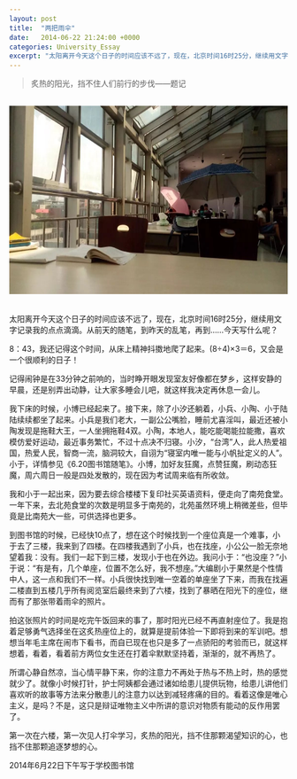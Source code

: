 ```yaml
---
layout: post
title:  "两把雨伞"
date:   2014-06-22 21:24:00 +0000
categories: University_Essay
excerpt: "太阳离开今天这个日子的时间应该不远了，现在，北京时间16时25分，继续用文字记录我的点点滴滴。从前天的随笔，到昨天的乱笔，再到……今天写什么呢？8：43，我还记得这个时间，从床上精神抖擞地爬了起来。(8÷4)×3＝6，又会是一个很顺利的日子！"
---
```


<div>
<blockquote class="quote-style">
炙热的阳光，挡不住人们前行的步伐——题记
</blockquote>
<br>
</div>

<div align='center'>
<img height="340" src="/assets/img/University_Essay/twoumbrellas.jpg"><br>
<br>
</div>

太阳离开今天这个日子的时间应该不远了，现在，北京时间16时25分，继续用文字记录我的点点滴滴。从前天的随笔，到昨天的乱笔，再到……今天写什么呢？

8：43，我还记得这个时间，从床上精神抖擞地爬了起来。(8÷4)×3＝6，又会是一个很顺利的日子！

记得闹钟是在33分钟之前响的，当时睁开眼发现室友好像都在梦乡，这样安静的早晨，还是别弄出动静，让大家多睡会儿吧，就这样我决定再休息一会儿。

我下床的时候，小博已经起来了。接下来，除了小汐还躺着，小兵、小陶、小于陆陆续续都坐了起来。小兵是我们老大，一副公公嘴脸，睡前尤喜淫叫，最近还被小陶发现是拖鞋大王，一人坐拥拖鞋4双。小陶，本地人，能吃能喝能拉能撒，喜欢模仿爱好运动，最近事务繁忙，不过十点决不归寝。小汐，“台湾”人，此人热爱祖国，热爱人民，智商一流，脑洞较大，自诩为“寝室内唯一能与小帆扯定义的人”。小于，详情参见《6.20图书馆随笔》。小博，加好友狂魔，点赞狂魔，刷动态狂魔，周六周日一般是四处发散的，现在因为考试周来临有所收敛。

我和小于一起出来，因为要去综合楼楼下复印社买英语资料，便走向了南苑食堂。一年下来，去北苑食堂的次数是明显多于南苑的，北苑虽然环境上稍微差些，但毕竟是比南苑大一些，可供选择也更多。

到图书馆的时候，已经快10点了，想在这个时候找到一个座位真是一个难事，小于去了三楼，我来到了四楼。在四楼我遇到了小兵，也在找座，小公公一脸无奈地望着我：没有。我们一起下到三楼，发现小于也在外边。我问小于：“也没座？”小于说：“有是有，几个单座，位置不怎么好，我不想座。”大编剧小于果然是个性情中人，这一点和我们不一样。小兵很快找到唯一空着的单座坐了下来，而我在找遍二楼直到五楼几乎所有阅览室后最终来到了六楼，找到了暴晒在阳光下的座位，继而有了那张带着雨伞的照片。

拍这张照片的时间是吃完午饭回来的事了，那时阳光已经不再直射座位了。我是抱着足够勇气选择坐在这炙热座位上的，就算是提前体验一下即将到来的军训吧。想想当年毛主席在闹市下看书，而自已现在也只是多了一点骄阳的考验而已，就这样想着，看着，看着前方两位女生还在打着伞默默坚持着，渐渐的，就不再热了。

所谓心静自然凉，当心情平静下来，你的注意力不再处于热与不热上时，热的感觉就少了。就像小时候打针，护士阿姨都会通过诸如给患儿提供玩物，给患儿讲他们喜欢听的故事等方法来分散患儿的注意力以达到减轻疼痛的目的。看着这像是唯心主义，是吗？不是，这只是辩证唯物主义中所讲的意识对物质有能动的反作用罢了。

第一次在六楼，第一次见人打伞学习，炙热的阳光，挡不住那颗渴望知识的心，也挡不住那颗追逐梦想的心。

2014年6月22日下午写于学校图书馆